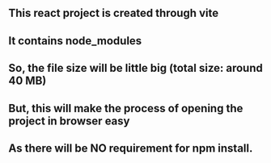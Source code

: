 ## This react project is created through vite

## It contains node_modules

## So, the file size will be little big (total size: around 40 MB)

## But, this will make the process of opening the project in browser easy

## As there will be NO requirement for npm install.